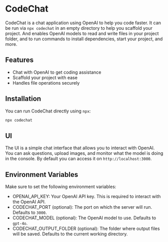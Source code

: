 # CodeChat

CodeChat is a chat application using OpenAI to help you code faster. It can be run via `npx codechat` in an empty directory to help you scaffold your project. And enables OpenAI models to read and write files in your project folder, and to run commands to install dependencies, start your project, and more.

## Features

- Chat with OpenAI to get coding assistance
- Scaffold your project with ease
- Handles file operations securely

## Installation

You can run CodeChat directly using `npx`:

```sh
npx codechat
```

## UI

The UI is a simple chat interface that allows you to interact with OpenAI. You can ask questions, upload images, and monitor
what the model is doing in the console. By default you can access it on `http://localhost:3000`.

## Environment Variables
Make sure to set the following environment variables:

* OPENAI_API_KEY: Your OpenAI API key. This is required to interact with the OpenAI API.
* CODECHAT_PORT (optional): The port on which the server will run. Defaults to `3000`.
* CODECHAT_MODEL (optional): The OpenAI model to use. Defaults to `gpt-4o`.
* CODECHAT_OUTPUT_FOLDER (optional): The folder where output files will be saved. Defaults to the current working directory.